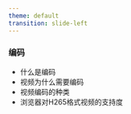```yaml
---
theme: default
transition: slide-left
---
```


### 编码
* 什么是编码
* 视频为什么需要编码
* 视频编码的种类
* 浏览器对H265格式视频的支持度